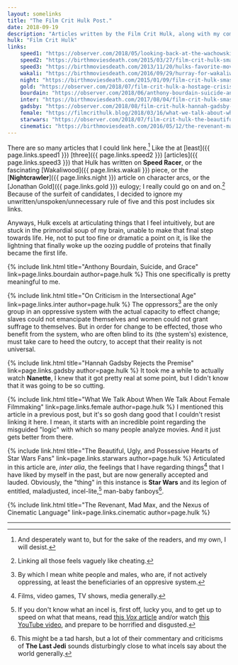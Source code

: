 ```yaml
---
layout: somelinks
title: "The Film Crit Hulk Post."
date: 2018-09-19
description: "Articles written by the Film Crit Hulk, along with my commentary."
hulk: "Film Crit Hulk"
links:
    speed1: "https://observer.com/2018/05/looking-back-at-the-wachowskis-2008-masterpiece-speed-racer/"
    speed2: "https://birthmoviesdeath.com/2015/03/27/film-crit-hulk-smash-speed-racer-as-artist"
    speed3: "https://birthmoviesdeath.com/2013/11/20/hulks-favorite-movies-speed-racer-2008"
    wakali: "https://birthmoviesdeath.com/2016/09/29/hurray-for-wakaliwood-the-best-emergent-cinema-on-the-planet"
    night: "https://birthmoviesdeath.com/2015/01/09/film-crit-hulk-smash-nightcrawler-and-why-movies-dont-need-character-arcs"
    gold: "https://observer.com/2018/07/film-crit-hulk-a-hostage-crisis-and-the-death-of-jonathan-gold/"
    bourdain: "https://observer.com/2018/06/anthony-bourdain-suicide-and-grace/"
    inter: "https://birthmoviesdeath.com/2017/08/04/film-crit-hulk-smash-on-criticism-in-the-intersectional-age"
    gadsby: "https://observer.com/2018/08/film-crit-hulk-hannah-gadsby-rejects-the-premise/"
    female: "https://filmcrithulk.blog/2018/03/16/what-we-talk-about-when-we-talk-about-female-filmmaking/"
    starwars: "https://observer.com/2018/07/film-crit-hulk-the-beautiful-ugly-and-possessive-hearts-of-star-wars/"
    cinematic: "https://birthmoviesdeath.com/2016/05/12/the-revenant-mad-max-and-the-nexus-of-cinematic-language1"
---
```


There are so many articles that I could link here.[^1]
Like the at [least]({{ page.links.speed1 }}) [three]({{ page.links.speed2 }}) [articles]({{ page.links.speed3 }}) that Hulk has written on __Speed Racer__, or the fascinating [Wakaliwood]({{ page.links.wakali }}) piece, or the [__Nightcrawler__]({{ page.links.night }}) article on character arcs, or the [Jonathan Gold]({{ page.links.gold }}) eulogy; I really could go on and on.[^6]
Because of the surfeit of candidates, I decided to ignore my unwritten/unspoken/unnecessary rule of five and this post includes six links.

Anyways, Hulk excels at articulating things that I feel intuitively, but are stuck in the primordial soup of my brain, unable to make that final step towards life.
He, not to put too fine or dramatic a point on it, is like the lightning that finally woke up the oozing puddle of proteins that finally became the first life.

{% include link.html title="Anthony Bourdain, Suicide, and Grace" link=page.links.bourdain author=page.hulk %}
This one specifically is pretty meaningful to me.

{% include link.html title="On Criticism in the Intersectional Age" link=page.links.inter author=page.hulk %}
The oppressors[^5] are the only group in an oppressive system with the actual capacity to effect change; slaves could not emancipate themselves and women could not grant suffrage to themselves.
But in order for change to be effected, those who benefit from the system, who are often blind to its (the system's) existence, must take care to heed the outcry, to accept that their reality is not universal.

{% include link.html title="Hannah Gadsby Rejects the Premise" link=page.links.gadsby author=page.hulk %}
It took me a while to actually watch __Nanette__, I knew that it got pretty real at some point, but I didn't know that it was going to be so cutting.

{% include link.html title="What We Talk About When We Talk About Female Filmmaking" link=page.links.female author=page.hulk %}
I mentioned this article in a previous post, but it's so gosh dang good that I couldn't resist linking it here.
I mean, it starts with an incredible point regarding the misguided "logic" with which so many people analyze movies.
And it just gets better from there.

{% include link.html title="The Beautiful, Ugly, and Possessive Hearts of Star Wars Fans" link=page.links.starwars author=page.hulk %}
Articulated in this article are, _inter alia_, the feelings that I have regarding things[^2] that I have liked by myself in the past, but are now generally accepted and lauded.
Obviously, the "thing" in this instance is __Star Wars__ and its legion of entitled, maladjusted, incel-lite,[^3] man-baby fanboys[^4].

{% include link.html title="The Revenant, Mad Max, and the Nexus of Cinematic Language" link=page.links.cinematic author=page.hulk %}
<p></p>

<hr class="footsep">

[^1]: And desperately want to, but for the sake of the readers, and my own, I will desist.
[^2]: Films, video games, TV shows, media generally.
[^3]: If you don't know what an incel is, first off, lucky you, and to get up to speed on what that means, read [this _Vox_ article](https://www.vox.com/world/2018/4/25/17277496/incel-toronto-attack-alek-minassian) and/or watch [this YouTube video](https://www.youtube.com/watch?v=f-gX0spJpa0), and prepare to be horrified and disgusted.
[^4]: This might be a tad harsh, but a lot of their commentary and criticisms of __The Last Jedi__ sounds disturbingly close to what incels say about the world generally.
[^5]: By which I mean white people and males, who are, if not actively oppressing, at least the beneficiaries of an oppresive system.
[^6]: Linking all those feels vaguely like cheating.
